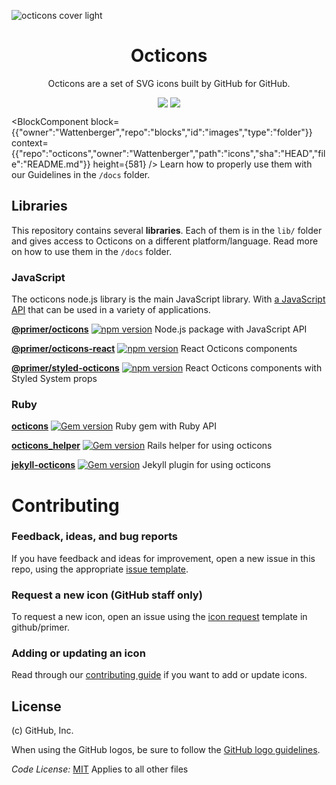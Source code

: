 ![octicons cover light](https://user-images.githubusercontent.com/54012/138925195-5779c51d-ff8c-4264-a914-e64f4843893d.png#gh-light-mode-only)

<h1 style="text-align:center">Octicons</h1>
<p align="center">Octicons are a set of SVG icons built by GitHub for GitHub.</p>
<p style="display: flex; justify-content: center"><img src="https://github.com/primer/octicons/actions/workflows/ci.yml/badge.svg?branch=main&event=push" style="margin-right: 0.3em" /><img src="https://github.com/primer/octicons/actions/workflows/publish.yml/badge.svg" /></p>

<BlockComponent
  block={{"owner":"Wattenberger","repo":"blocks","id":"images","type":"folder"}}
context={{"repo":"octicons","owner":"Wattenberger","path":"icons","sha":"HEAD","file":"README.md"}}
height={581}
/>
Learn how to properly use them with our Guidelines in the `/docs` folder.

## Libraries

This repository contains several **libraries**. Each of them is in the `lib/` folder and gives access to Octicons on a different platform/language. Read more on how to use them in the `/docs` folder.

### JavaScript

The octicons node.js library is the main JavaScript library. With [a JavaScript API](/lib/octicons_node/README.md) that can be used in a variety of applications.

**[@primer/octicons](/lib/octicons_node)**   [![npm version](https://img.shields.io/npm/v/@primer/octicons.svg)](https://www.npmjs.org/package/@primer/octicons)
Node.js package with JavaScript API

**[@primer/octicons-react](/lib/octicons_react)**   [![npm version](https://img.shields.io/npm/v/@primer/octicons-react.svg)](https://www.npmjs.org/package/@primer/octicons-react)
React Octicons components

**[@primer/styled-octicons](/lib/octicons_styled)**   [![npm version](https://img.shields.io/npm/v/@primer/styled-octicons.svg)](https://www.npmjs.org/package/@primer/styled-octicons)
React Octicons components with Styled System props


### Ruby

**[octicons](/lib/octicons_gem)**    [![Gem version](https://img.shields.io/gem/v/octicons.svg)](https://rubygems.org/gems/octicons)
Ruby gem with Ruby API
 
[**octicons_helper**](/lib/octicons_helper)   [![Gem version](https://img.shields.io/gem/v/octicons_helper.svg)](https://rubygems.org/gems/octicons_helper)
Rails helper for using octicons
 
[**jekyll-octicons**](/lib/octicons_jekyll)  [![Gem version](https://img.shields.io/gem/v/jekyll-octicons.svg)](https://rubygems.org/gems/jekyll-octicons)
Jekyll plugin for using octicons

# Contributing

### Feedback, ideas, and bug reports

If you have feedback and ideas for improvement, open a new issue in this repo, using the appropriate [issue template](https://github.com/primer/octicons/issues/new/choose).

### Request a new icon (GitHub staff only)

To request a new icon, open an issue using the [icon request](https://github.com/github/primer/issues/new?assignees=ashygee&labels=octicon%2C+request&template=2-icon-request.md&title=%5BIcon+request%5D+) template in github/primer.

### Adding or updating an icon

Read through our [contributing guide](./CONTRIBUTING.md#adding-or-updating-icons) if you want to add or update icons.

## License

(c) GitHub, Inc.

When using the GitHub logos, be sure to follow the [GitHub logo guidelines](https://github.com/logos).

_Code License:_ [MIT](./LICENSE)
Applies to all other files
